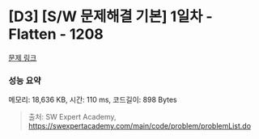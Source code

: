# [D3] [S/W 문제해결 기본] 1일차 - Flatten - 1208 

[문제 링크](https://swexpertacademy.com/main/code/problem/problemDetail.do?contestProbId=AV139KOaABgCFAYh) 

### 성능 요약

메모리: 18,636 KB, 시간: 110 ms, 코드길이: 898 Bytes



> 출처: SW Expert Academy, https://swexpertacademy.com/main/code/problem/problemList.do